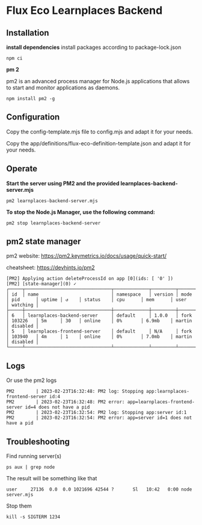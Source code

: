 # Flux Eco Learnplaces Backend

## Installation

**install dependencies**
install packages according to package-lock.json
```    
npm ci  
```    

**pm 2**

pm2 is an advanced process manager for Node.js applications that allows to start and monitor applications as daemons.
```    
npm install pm2 -g 
```

## Configuration
Copy the config-template.mjs file to config.mjs and adapt it for your needs.

Copy the app/definitions/flux-eco-definition-template.json and adapt it for your needs.


## Operate

**Start the server using PM2 and the provided learnplaces-backend-server.mjs**

```
pm2 learnplaces-backend-server.mjs
```

**To stop the Node.js Manager, use the following command:**

```
pm2 stop learnplaces-backend-server
```

## pm2 state manager

pm2 website: https://pm2.keymetrics.io/docs/usage/quick-start/

cheatsheet: https://devhints.io/pm2
``` shell
[PM2] Applying action deleteProcessId on app [0](ids: [ '0' ])
[PM2] [state-manager](0) ✓
┌─────┬────────────────────────────────┬─────────────┬─────────┬─────────┬──────────┬────────┬──────┬───────────┬──────────┬──────────┬──────────┬──────────┐
│ id  │ name                           │ namespace   │ version │ mode    │ pid      │ uptime │ ↺    │ status    │ cpu      │ mem      │ user     │ watching │
├─────┼────────────────────────────────┼─────────────┼─────────┼─────────┼──────────┼────────┼──────┼───────────┼──────────┼──────────┼──────────┼──────────┤
│ 6   │ learnplaces-backend-server     │ default     │ 1.0.0   │ fork    │ 103226   │ 5m     │ 30   │ online    │ 0%       │ 6.9mb    │ martin   │ disabled │
│ 5   │ learnplaces-frontend-server    │ default     │ N/A     │ fork    │ 103940   │ 4m     │ 1    │ online    │ 0%       │ 7.0mb    │ martin   │ disabled │
└─────┴────────────────────────────────┴─────────────┴─────────┴─────────┴──────────┴────────┴──────┴───────────┴──────────┴──────────┴──────────┴──────────┘
```

## Logs

Or use the pm2 logs
``` shell
PM2        | 2023-02-23T16:32:48: PM2 log: Stopping app:learnplaces-frontend-server id:4
PM2        | 2023-02-23T16:32:48: PM2 error: app=learnplaces-frontend-server id=4 does not have a pid
PM2        | 2023-02-23T16:32:54: PM2 log: Stopping app:server id:1
PM2        | 2023-02-23T16:32:54: PM2 error: app=server id=1 does not have a pid

```

## Troubleshooting

Find running server(s)
```
ps aux | grep node
```

The result will be something like that
```
user     27136  0.0  0.0 1021696 42544 ?       Sl   10:42   0:00 node server.mjs
```

Stop them
```
kill -s SIGTERM 1234
```